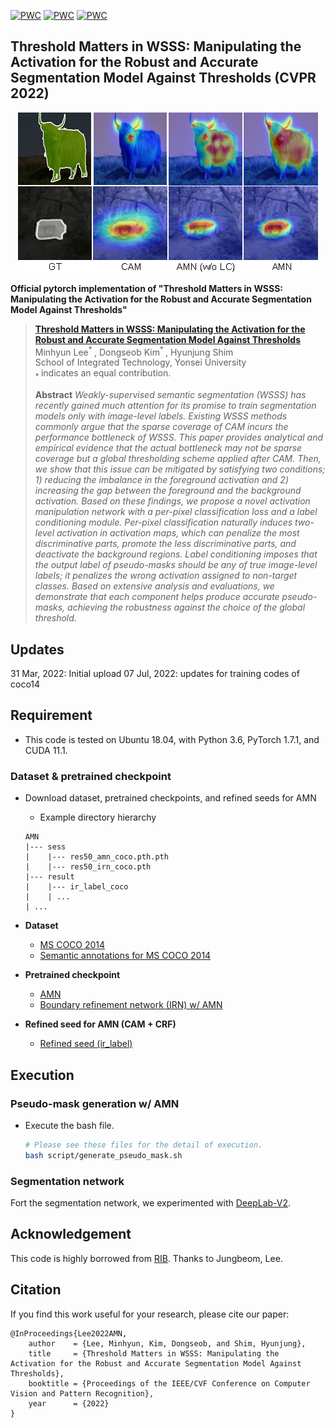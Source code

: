 [![PWC](https://img.shields.io/endpoint.svg?url=https://paperswithcode.com/badge/threshold-matters-in-wsss-manipulating-the/weakly-supervised-semantic-segmentation-on)](https://paperswithcode.com/sota/weakly-supervised-semantic-segmentation-on?p=threshold-matters-in-wsss-manipulating-the)
[![PWC](https://img.shields.io/endpoint.svg?url=https://paperswithcode.com/badge/threshold-matters-in-wsss-manipulating-the/weakly-supervised-semantic-segmentation-on-1)](https://paperswithcode.com/sota/weakly-supervised-semantic-segmentation-on-1?p=threshold-matters-in-wsss-manipulating-the)
[![PWC](https://img.shields.io/endpoint.svg?url=https://paperswithcode.com/badge/threshold-matters-in-wsss-manipulating-the/weakly-supervised-semantic-segmentation-on-4)](https://paperswithcode.com/sota/weakly-supervised-semantic-segmentation-on-4?p=threshold-matters-in-wsss-manipulating-the) 

## Threshold Matters in WSSS: Manipulating the Activation for the Robust and Accurate Segmentation Model Against Thresholds (CVPR 2022)

<!-- ![](https://github.com/gaviotas/AMN/blob/main/figure/AMN.png?raw=true){: .center} -->
<p align="center">
<img src="https://github.com/gaviotas/AMN/blob/main/figure/AMN.png?raw=true">
</p>

__Official pytorch implementation of "Threshold Matters in WSSS: Manipulating the Activation for the Robust and Accurate Segmentation Model Against Thresholds"__

> [__Threshold Matters in WSSS: Manipulating the Activation for the Robust and Accurate Segmentation Model Against Thresholds__ ](https://arxiv.org/abs/2203.16045)<br>
> Minhyun Lee<sup>* </sup>, Dongseob Kim<sup>* </sup>, Hyunjung Shim <br>
> School of Integrated Technology, Yonsei University <br>
> <sub>* </sub> indicates an equal contribution. <br>
>
> __Abstract__ _Weakly-supervised semantic segmentation (WSSS) has recently gained much attention for its promise to train segmentation models only with image-level labels. Existing WSSS methods commonly argue that the sparse coverage of CAM incurs the performance bottleneck of WSSS. This paper provides analytical and empirical evidence that the actual bottleneck may not be sparse coverage but a global thresholding scheme applied after CAM. Then, we show that this issue can be mitigated by satisfying two conditions; 1) reducing the imbalance in the foreground activation and 2) increasing the gap between the foreground and the background activation. Based on these findings, we propose a novel activation manipulation network with a per-pixel classification loss and a label conditioning module. Per-pixel classification naturally induces two-level activation in activation maps, which can penalize the most discriminative parts, promote the less discriminative parts, and deactivate the background regions. Label conditioning imposes that the output label of pseudo-masks should be any of true image-level labels; it penalizes the wrong activation assigned to non-target classes. Based on extensive analysis and evaluations, we demonstrate that each component helps produce accurate pseudo-masks, achieving the robustness against the choice of the global threshold._


## Updates

31 Mar, 2022: Initial upload
07 Jul, 2022: updates for training codes of coco14 

## Requirement 

- This code is tested on Ubuntu 18.04, with Python 3.6, PyTorch 1.7.1, and CUDA 11.1.

### Dataset & pretrained checkpoint

- Download dataset, pretrained checkpoints, and refined seeds for AMN
  - Example directory hierarchy
  ```
  AMN
  |--- sess
  |    |--- res50_amn_coco.pth.pth
  |    |--- res50_irn_coco.pth
  |--- result
  |    |--- ir_label_coco
  |    | ...
  | ...
  ```

- **Dataset**

  - [MS COCO 2014](https://cocodataset.org/#download)
  - [Semantic annotations for MS COCO 2014](https://drive.google.com/file/d/1pRE9SEYkZKVg0Rgz2pi9tg48j7GlinPV/view?usp=sharing)

- **Pretrained checkpoint**

  - [AMN](https://drive.google.com/file/d/1WcFa15EMfsvRz-q8_0uJtEeRm0ZdQpFG/view?usp=sharing)
  - [Boundary refinement network (IRN) w/ AMN](https://drive.google.com/file/d/1YW3BCFnMd7Lz0s30yjQQ_JT2kzMdQawn/view?usp=sharing)

- **Refined seed for AMN (CAM + CRF)**

  - [Refined seed (ir_label)](https://drive.google.com/file/d/1mI9S6ZVtI6ZqdkvYsXsBb6RMkBn09gWV/view?usp=sharing)
 

## Execution

### Pseudo-mask generation w/ AMN

- Execute the bash file.
    ```bash
    # Please see these files for the detail of execution.
    bash script/generate_pseudo_mask.sh
    ```

### Segmentation network
Fort the segmentation network, we experimented with [DeepLab-V2](https://github.com/kazuto1011/deeplab-pytorch).


## Acknowledgement
This code is highly borrowed from [RIB](https://github.com/jbeomlee93/RIB). Thanks to Jungbeom, Lee.


## Citation
If you find this work useful for your research, please cite our paper:
```
@InProceedings{Lee2022AMN,
    author    = {Lee, Minhyun, Kim, Dongseob, and Shim, Hyunjung},
    title     = {Threshold Matters in WSSS: Manipulating the Activation for the Robust and Accurate Segmentation Model Against Thresholds},
    booktitle = {Proceedings of the IEEE/CVF Conference on Computer Vision and Pattern Recognition},
    year      = {2022}
}
```